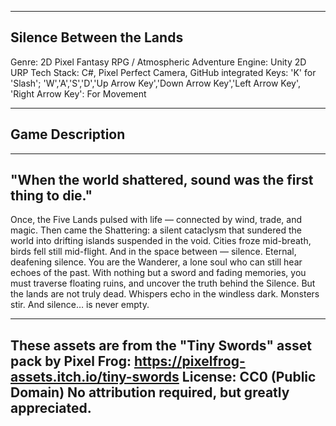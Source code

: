 ------------------------------------------
Silence Between the Lands
------------------------------------------

Genre: 2D Pixel Fantasy RPG / Atmospheric Adventure
Engine: Unity 2D URP
Tech Stack: C#, Pixel Perfect Camera, GitHub integrated
Keys: 'K' for 'Slash'; 'W','A','S','D','Up Arrow Key','Down Arrow Key','Left Arrow Key', 'Right Arrow Key': For Movement


-------------------------------
Game Description
-------------------------------

--------------------------------------------------------------
"When the world shattered, sound was the first thing to die."
--------------------------------------------------------------

Once, the Five Lands pulsed with life — connected by wind, trade, and magic. Then came the Shattering: a silent cataclysm that sundered the world into drifting islands suspended in the void. Cities froze mid-breath, birds fell still mid-flight. And in the space between — silence. Eternal, deafening silence.
You are the Wanderer, a lone soul who can still hear echoes of the past. With nothing but a sword and fading memories, you must traverse floating ruins, and uncover the truth behind the Silence.
But the lands are not truly dead. Whispers echo in the windless dark. Monsters stir. And silence… is never empty.




---------------------------------------------------------------
These assets are from the "Tiny Swords" asset pack by Pixel Frog:
https://pixelfrog-assets.itch.io/tiny-swords
License: CC0 (Public Domain)
No attribution required, but greatly appreciated.
---------------------------------------------------------------


